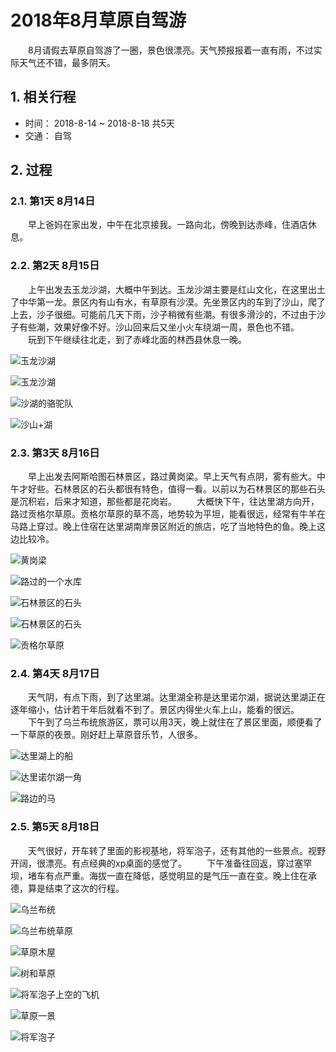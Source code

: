 # 2018年8月草原自驾游


　　8月请假去草原自驾游了一圈，景色很漂亮。天气预报报着一直有雨，不过实际天气还不错，最多阴天。

<!-- more -->

## 1. 相关行程

* 时间： 2018-8-14 ~ 2018-8-18 共5天
* 交通： 自驾

## 2. 过程

### 2.1. 第1天 8月14日

　　早上爸妈在家出发，中午在北京接我。一路向北，傍晚到达赤峰，住酒店休息。

### 2.2. 第2天 8月15日

　　上午出发去玉龙沙湖，大概中午到达。玉龙沙湖主要是红山文化，在这里出土了中华第一龙。景区内有山有水，有草原有沙漠。先坐景区内的车到了沙山，爬了上去，沙子很细。可能前几天下雨，沙子稍微有些潮。有很多滑沙的，不过由于沙子有些潮，效果好像不好。沙山回来后又坐小火车绕湖一周，景色也不错。
　　玩到下午继续往北走，到了赤峰北面的林西县休息一晚。

![玉龙沙湖](IMG_0005.jpg)

![玉龙沙湖](IMG_0019.jpg)

![沙湖的骆驼队](IMG_0023.jpg)

![沙山+湖](IMG_0034.jpg)

### 2.3. 第3天 8月16日

　　早上出发去阿斯哈图石林景区，路过黄岗梁。早上天气有点阴，雾有些大。中午才好些。石林景区的石头都很有特色，值得一看。以前以为石林景区的那些石头是沉积岩，后来才知道，那些都是花岗岩。
　　大概快下午，往达里湖方向开，路过贡格尔草原。贡格尔草原的草不高，地势较为平坦，能看很远，经常有牛羊在马路上穿过。晚上住宿在达里湖南岸景区附近的旅店，吃了当地特色的鱼。晚上这边比较冷。

![黄岗梁](IMG_0062.jpg)

![路过的一个水库](IMG_0069.jpg)

![石林景区的石头](IMG_0114.jpg)

![石林景区的石头](IMG_0132.jpg)

![贡格尔草原](IMG_0138.jpg)

### 2.4. 第4天 8月17日

　　天气阴，有点下雨，到了达里湖。达里湖全称是达里诺尔湖，据说达里湖正在逐年缩小，估计若干年后就看不到了。景区内得坐火车上山，能看的很远。
　　下午到了乌兰布统旅游区，票可以用3天，晚上就住在了景区里面，顺便看了一下草原的夜景。刚好赶上草原音乐节，人很多。

![达里湖上的船](IMG_0147.jpg)

![达里诺尔湖一角](IMG_0169.jpg)

![路边的马](IMG_0206.jpg)

### 2.5. 第5天 8月18日

　　天气很好，开车转了里面的影视基地，将军泡子，还有其他的一些景点。视野开阔，很漂亮。有点经典的xp桌面的感觉了。
　　下午准备往回返，穿过塞罕坝，堵车有点严重。海拔一直在降低，感觉明显的是气压一直在变。晚上住在承德，算是结束了这次的行程。

![乌兰布统](IMG_0224.jpg)

![乌兰布统草原](IMG_0236.jpg)

![草原木屋](IMG_0240.jpg)

![树和草原](IMG_0249.jpg)

![将军泡子上空的飞机](IMG_0253.jpg)

![草原一景](IMG_0257.jpg)

![将军泡子](IMG_0265.jpg)
